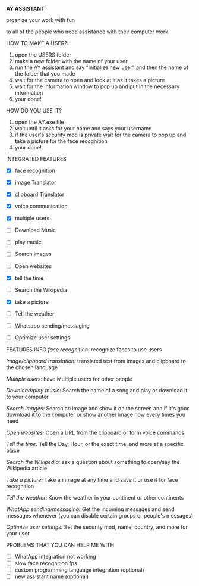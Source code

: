 **AY ASSISTANT**

organize your work with fun

to all of the people who need assistance with their computer work


HOW TO MAKE A USER?:

1. open the USERS folder
2. make a new folder with the name of your user
3. run the AY assistant and say "initialize new user" and then the name of the folder that you made
4. wait for the camera to open and look at it as it takes a picture
5. wait for the information window to pop up and put in the necessary information
6. your done!


HOW DO YOU USE IT?

1. open the AY.exe file
2. wait until it asks for your name and says your username
3. if the user's security mod is private wait for the camera to pop up and take a picture for the face recognition
4. your done!


INTEGRATED FEATURES

* [X] face recognition
* [X] image Translator
* [X] clipboard Translator
* [X] voice communication
* [X] multiple users
* [ ] Download Music
* [ ] play music
* [ ] Search images
* [ ] Open websites
* [X] tell the time
* [ ] Search the Wikipedia
* [X] take a picture
* [ ] Tell the weather
* [ ] Whatsapp sending/messaging
* [ ] Optimize user settings



FEATURES INFO
*face recognition:* recognize faces to use users


*Image/clipboard translation:* translated text from images and clipboard to the chosen language


*Multiple users:* have Multiple users for other people


*Download/play music:* Search the name of a song and play or download it to your computer


*Search images:* Search an image and show it on the screen and if it's good download it to the computer or show another image how every times you need


*Open websites:* Open a URL from the clipboard or form voice commands


*Tell the time:* Tell the Day, Hour, or the exact time, and more at a specific place


*Search the Wikipedia:* ask a question about something to open/say the Wikipedia article


*Take a picture:* Take an image at any time and save it or use it for face recognition


*Tell the weather:* Know the weather in your continent or other continents


*WhatApp sending/messaging:* Get the incoming messages and send messages whenever (you can disable certain groups or people's messages)


*Optimize user settings:* Set the security mod, name, country, and more for your user


PROBLEMS THAT YOU CAN HELP ME WITH

* [ ] WhatApp integration not working
* [ ] slow face recognition fps
* [ ] custom programming language integration (optional)
* [ ] new assistant name (optional)

